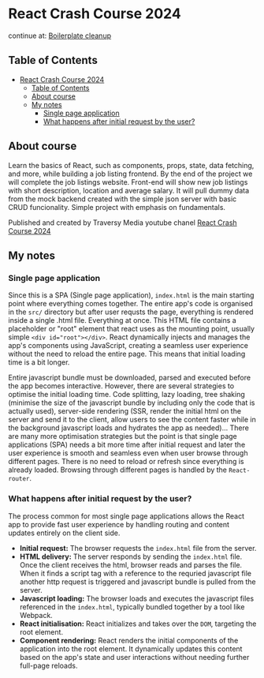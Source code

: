 # React Crash Course 2024

continue at: [Boilerplate cleanup](https://www.youtube.com/watch?v=LDB4uaJ87e0&t=1511s)

## Table of Contents
- [React Crash Course 2024](#react-crash-course-2024)
  - [Table of Contents](#table-of-contents)
  - [About course](#about-course)
  - [My notes](#my-notes)
    - [Single page application](#single-page-application)
    - [What happens after initial request by the user?](#what-happens-after-initial-request-by-the-user)



## About course

Learn the basics of React, such as components, props, state, data fetching, and more, while building a job listing frontend. By the end of the project we will complete the job listings website. Front-end will show new job listings with short description, location and average salary. It will pull dummy data from the mock backend created with the simple json server with basic CRUD funcionality. Simple project with emphasis on fundamentals.

Published and created by Traversy Media youtube chanel [React Crash Course 2024](https://www.youtube.com/watch?v=LDB4uaJ87e0)

## My notes

### Single page application

Since this is a SPA (Single page application), `index.html` is the main starting point where everything comes together. The entire app's code is organised in the `src/` directory but after user requsts the page, everything is rendered inside a single .html file. Everything at once. This HTML file contains a placeholder or "root" element that react uses as the mounting point, usually simple `<div id="root"></div>`. React dynamically injects and manages the app's components using JavaScript, creating a seamless user experience without the need to reload the entire page. This means that initial loading time is a bit longer.

Entire javascript bundle must be downloaded, parsed and executed before the app becomes interactive. However, there are several strategies to optimise the initial loading time. Code splitting, lazy loading, tree shaking (minimise the size of the javascript bundle by including only the code that is actually used), server-side rendering (SSR, render the initial html on the server and send it to the client, allow users to see the content faster while in the background javascript loads and hydrates the app as needed)... There are many more optimisation strategies but the point is that single page applications (SPA) needs a bit more time after initial request and later the user experience is smooth and seamless even when user browse through different pages. There is no need to reload or refresh since everything is already loaded. Browsing through different pages is handled by the `React-router`.

### What happens after initial request by the user?

The process common for most single page applications allows the React app to provide fast user experience by handling routing and content updates entirely on the client side.

- **Initial request:** The browser requests the `index.html` file from the server.
- **HTML delivery:** The server responds by sending the `index.html` file. Once the client receives the html, browser reads and parses the file. When it finds a script tag with a reference to the requried javascript file another http request is triggered and javascript bundle is pulled from the server.
- **Javascript loading:** The browser loads and executes the javascript files referenced in the `index.html`, typically bundled together by a tool like Webpack.
- **React initialisation:** React initializes and takes over the `DOM`, targeting the root element.
- **Component rendering:** React renders the initial components of the application into the root element. It dynamically updates this content based on the app's state and user interactions without needing further full-page reloads.


